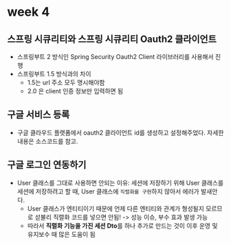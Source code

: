# week 4

## 스프링 시큐리티와 스프링 시큐리티 Oauth2 클라이언트 
* 스프링부트 2 방식인 Spring Security Oauth2 Client 라이브러리를 사용해서 진행  
* 스프링부트 1.5 방식과의 차이 
    * 1.5는 url 주소 모두 명시해야함
    * 2.0 은 client 인증 정보만 입력하면 됨 

## 구글 서비스 등록 
* 구글 클라우드 플랫폼에서 oauth2 클라이언트 id를 생성하고 설정해주었다. 자세한 내용은 소스코드를 참고. 

## 구글 로그인 연동하기 
* User 클래스를 그대로 사용하면 안되는 이유: 세션에 저장하기 위해 User 클래스를 세션에 저장하려고 할 때, User 클래스에 `직렬화를 구현`하지 않아서 에러가 발새안다. 
    * User 클래스가 엔티티이기 때문에 언제 다른 엔티티와 관계가 형성될지 모르므로 섣불리 직렬화 코드를 넣으면 안됨! -> 성능 이슈, 부수 효과 발생 가능 
    * 따라서 **직렬화 기능을 가진 세션 Dto**를 하나 추가로 만드는 것이 이후 운영 및 유지보수 때 많은 도움이 됨 